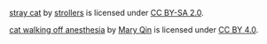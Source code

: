 [stray cat](https://www.flickr.com/photos/80502676@N00/164785542)
by [strollers](https://www.flickr.com/photos/80502676@N00) is licensed under [CC BY-SA 2.0](https://creativecommons.org/licenses/by-sa/2.0/?ref=openverse).

[cat walking off anesthesia](https://vimeo.com/122835304) by [Mary Qin](https://vimeo.com/laelene) is licensed under [CC BY 4.0](http://creativecommons.org/licenses/by/4.0/?ref=chooser-v1).

